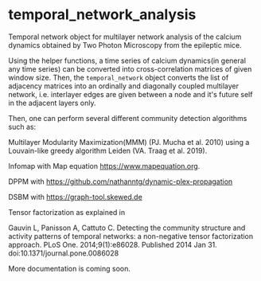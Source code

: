 # temporal_network_analysis
Temporal network object for multilayer network analysis of the calcium dynamics obtained by Two Photon Microscopy from the epileptic mice. 

Using the helper functions, a time series of calcium dynamics(in general any time series) can be converted into cross-correlation matrices of given window size. Then, the `temporal_network` object converts the list of adjacency matrices into an ordinally and diagonally coupled multilayer network, i.e. interlayer edges are given between a node and it's future self in the adjacent layers only. 

Then, one can perform several different community detection algorithms such as:

Multilayer Modularity Maximization(MMM) (PJ. Mucha et al. 2010) using a Louvain-like greedy algorithm Leiden (VA. Traag et al. 2019). 

Infomap with Map equation https://www.mapequation.org.

DPPM with https://github.com/nathanntg/dynamic-plex-propagation

DSBM with https://graph-tool.skewed.de

Tensor factorization as explained in 	

Gauvin L, Panisson A, Cattuto C. Detecting the community structure and activity patterns of temporal networks: a non-negative tensor factorization approach. PLoS One. 2014;9(1):e86028. Published 2014 Jan 31. doi:10.1371/journal.pone.0086028


More documentation is coming soon.
